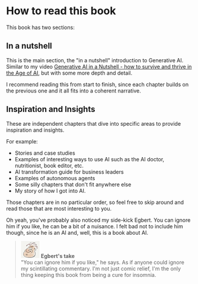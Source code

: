 # How to read this book

This book has two sections:

## In a nutshell

This is the main section, the "in a nutshell" introduction to Generative AI. Similar to my video [Generative AI in a Nutshell - how to survive and thrive in the Age of AI](https://www.youtube.com/watch?v=2IK3DFHRFfw), but with some more depth and detail.

I recommend reading this from start to finish, since each chapter builds on the previous one and it all fits into a coherent narrative.

## Inspiration and Insights

These are independent chapters that dive into specific areas to provide inspiration and insights.

For example:

- Stories and case studies
- Examples of interesting ways to use AI such as the AI doctor, nutritionist, book editor, etc.
- AI transformation guide for business leaders
- Examples of autonomous agents
- Some silly chapters that don't fit anywhere else
- My story of how I got into AI.

Those chapters are in no particular order, so feel free to skip around and read those that are most interesting to you.

Oh yeah, you've probably also noticed my side-kick Egbert. You can ignore him if you like, he can be a bit of a nuisance. I felt bad not to include him though, since he is an AI and, well, this is a book about AI.

> ![alt text](resources/egbert-small.png) **Egbert's take**\
> "You can ignore him if you like," he says. As if anyone could ignore my scintillating commentary. I'm not just comic relief, I'm the only thing keeping this book from being a cure for insomnia.
